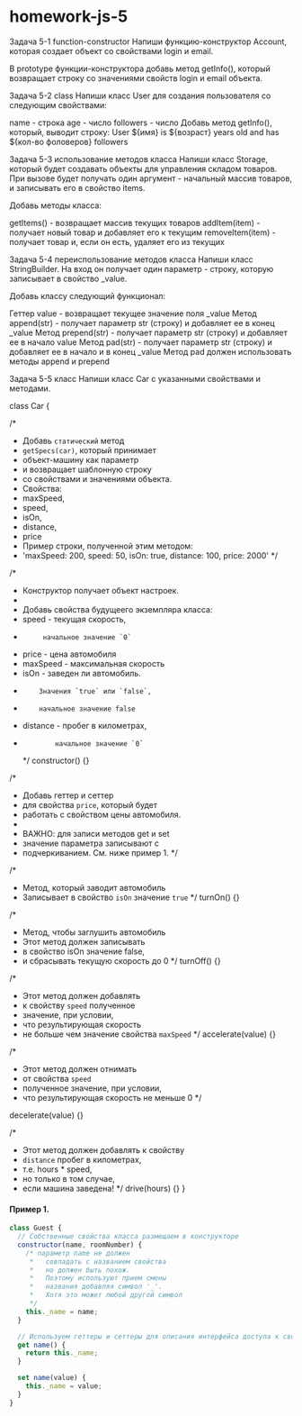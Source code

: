 # homework-js-5

Задача 5-1 function-constructor Напиши функцию-конструктор Account, которая создает объект со свойствами login и email.

В prototype функции-конструктора добавь метод getInfo(), который возвращает строку со значениями свойств login и email объекта.

Задача 5-2 class Напиши класс User для создания пользователя со следующим свойствами:

name - строка age - число followers - число Добавь метод getInfo(), который, выводит строку: User ${имя} is ${возраст} years old and has ${кол-во фоловеров} followers

Задача 5-3 использование методов класса Напиши класс Storage, который будет создавать объекты для управления складом товаров. При вызове будет получать один аргумент - начальный массив товаров, и записывать его в свойство items.

Добавь методы класса:

getItems() - возвращает массив текущих товаров addItem(item) - получает новый товар и добавляет его к текущим removeItem(item) - получает товар и, если он есть, удаляет его из текущих

Задача 5-4 переиспользование методов класса Напиши класс StringBuilder. На вход он получает один параметр - строку, которую записывает в свойство \_value.

Добавь классу следующий функционал:

Геттер value - возвращает текущее значение поля \_value Метод append(str) - получает параметр str (строку) и добавляет ее в конец \_value Метод prepend(str) - получает параметр str (строку) и добавляет ее в начало value Метод pad(str) - получает параметр str (строку) и добавляет ее в начало и в конец \_value Метод pad должен использовать методы append и prepend

Задача 5-5 класс Напиши класс Car с указанными свойствами и методами.

class Car {

/\*

- Добавь `статический` метод
- `getSpecs(car)`, который принимает
- объект-машину как параметр
- и возвращает шаблонную строку
- со свойствами и значениями объекта.
- Свойства:
- maxSpeed,
- speed,
- isOn,
- distance,
- price
- Пример строки, полученной этим методом:
- 'maxSpeed: 200, speed: 50, isOn: true, distance: 100, price: 2000' \*/

/\*

- Конструктор получает объект настроек.
-
- Добавь свойства будущеего экземпляра класса:
- speed - текущая скорость,
-          начальное значение `0`
- price - цена автомобиля
- maxSpeed - максимальная скорость
- isOn - заведен ли автомобиль.
-         Значения `true` или `false`,
-         начальное значение false
- distance - пробег в километрах,
-             начальное значение `0`
  \*/ constructor() {}

/\*

- Добавь геттер и сеттер
- для свойства `price`, который будет
- работать с свойством цены автомобиля.
-
- ВАЖНО: для записи методов get и set
- значение параметра записывают с
- подчеркиванием. См. ниже пример 1. \*/

/\*

- Метод, который заводит автомобиль
- Записывает в свойство `isOn` значение `true` \*/ turnOn() {}

/\*

- Метод, чтобы заглушить автомобиль
- Этот метод должен записывать
- в свойство isOn значение false,
- и сбрасывать текущую скорость до 0 \*/ turnOff() {}

/\*

- Этот метод должен добавлять
- к свойству `speed` полученное
- значение, при условии,
- что результирующая скорость
- не больше чем значение свойства `maxSpeed` \*/ accelerate(value) {}

/\*

- Этот метод должен отнимать
- от свойства `speed`
- полученное значение, при условии,
- что результирующая скорость не меньше 0 \*/

decelerate(value) {}

/\*

- Этот метод должен добавлять к свойству
- `distance` пробег в километрах,
- т.е. hours \* speed,
- но только в том случае,
- если машина заведена! \*/ drive(hours) {} }

#### Пример 1.

```js
class Guest {
  // Собственные свойства класса размещаем в конструкторе
  constructor(name, roomNumber) {
    /* параметр name не должен
     *   совпадать с названием свойства
     *   но должен быть похож.
     *   Поэтому используют прием смены
     *   названия добавляя символ '_'.
     *   Хотя это может любой другой символ
     */
    this._name = name;
  }

  // Используем геттеры и сеттеры для описания интерфейса доступа к свойствам
  get name() {
    return this._name;
  }

  set name(value) {
    this._name = value;
  }
}
```